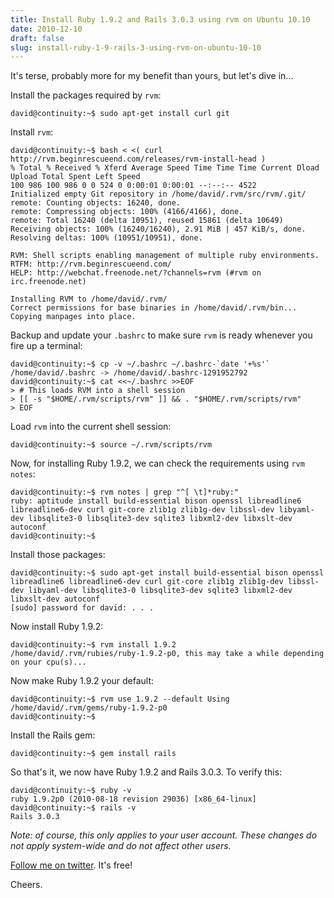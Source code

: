 ```yaml
---
title: Install Ruby 1.9.2 and Rails 3.0.3 using rvm on Ubuntu 10.10
date: 2010-12-10
draft: false
slug: install-ruby-1-9-rails-3-using-rvm-on-ubuntu-10-10
---
```


It's terse, probably more for my benefit than yours, but let's dive in...

Install the packages required by `rvm`:

~~~ console
david@continuity:~$ sudo apt-get install curl git
~~~

Install `rvm`:

~~~ console
david@continuity:~$ bash < <( curl http://rvm.beginrescueend.com/releases/rvm-install-head )
% Total % Received % Xferd Average Speed Time Time Time Current Dload Upload Total Spent Left Speed
100 986 100 986 0 0 524 0 0:00:01 0:00:01 --:--:-- 4522
Initialized empty Git repository in /home/david/.rvm/src/rvm/.git/
remote: Counting objects: 16240, done.
remote: Compressing objects: 100% (4166/4166), done.
remote: Total 16240 (delta 10951), reused 15861 (delta 10649)
Receiving objects: 100% (16240/16240), 2.91 MiB | 457 KiB/s, done.
Resolving deltas: 100% (10951/10951), done.

RVM: Shell scripts enabling management of multiple ruby environments.
RTFM: http://rvm.beginrescueend.com/
HELP: http://webchat.freenode.net/?channels=rvm (#rvm on irc.freenode.net)

Installing RVM to /home/david/.rvm/
Correct permissions for base binaries in /home/david/.rvm/bin...
Copying manpages into place.
~~~

Backup and update your `.bashrc` to make sure `rvm` is ready whenever you fire up a terminal:

~~~ console
david@continuity:~$ cp -v ~/.bashrc ~/.bashrc-`date '+%s'`
/home/david/.bashrc -> /home/david/.bashrc-1291952792
david@continuity:~$ cat <<~/.bashrc >>EOF
> # This loads RVM into a shell session
> [[ -s "$HOME/.rvm/scripts/rvm" ]] && . "$HOME/.rvm/scripts/rvm"
> EOF
~~~

Load `rvm` into the current shell session:

~~~ console
david@continuity:~$ source ~/.rvm/scripts/rvm
~~~

Now, for installing Ruby 1.9.2, we can check the requirements using `rvm notes`:

~~~ console
david@continuity:~$ rvm notes | grep "^[ \t]*ruby:"
ruby: aptitude install build-essential bison openssl libreadline6 libreadline6-dev curl git-core zlib1g zlib1g-dev libssl-dev libyaml-dev libsqlite3-0 libsqlite3-dev sqlite3 libxml2-dev libxslt-dev autoconf
david@continuity:~$ 
~~~

Install those packages:

~~~ console
david@continuity:~$ sudo apt-get install build-essential bison openssl libreadline6 libreadline6-dev curl git-core zlib1g zlib1g-dev libssl-dev libyaml-dev libsqlite3-0 libsqlite3-dev sqlite3 libxml2-dev libxslt-dev autoconf
[sudo] password for david: . . .
~~~

Now install Ruby 1.9.2:

~~~ console
david@continuity:~$ rvm install 1.9.2
/home/david/.rvm/rubies/ruby-1.9.2-p0, this may take a while depending on your cpu(s)...
~~~

Now make Ruby 1.9.2 your default:

~~~ console
david@continuity:~$ rvm use 1.9.2 --default Using
/home/david/.rvm/gems/ruby-1.9.2-p0
david@continuity:~$ 
~~~

Install the Rails gem:

~~~ console
david@continuity:~$ gem install rails
~~~

So that's it, we now have Ruby 1.9.2 and Rails 3.0.3. To verify this:

~~~ console
david@continuity:~$ ruby -v
ruby 1.9.2p0 (2010-08-18 revision 29036) [x86_64-linux]
david@continuity:~$ rails -v
Rails 3.0.3
~~~

_Note: of course, this only applies to your user account. These changes do not apply system-wide and do not affect other users._

[Follow me on twitter](https://twitter.com/davidltaylor). It's free!

Cheers.
